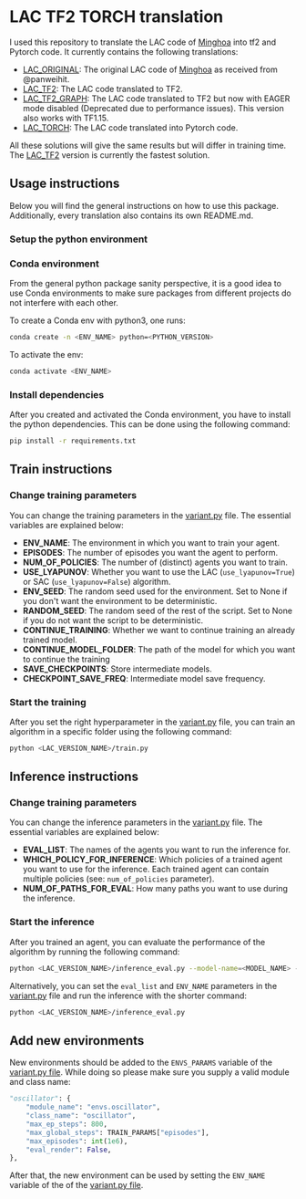 # LAC TF2 TORCH translation

I used this repository to translate the LAC code of [Minghoa](https://github.com/hithmh/Actor-critic-with-stability-guarantee) into tf2 and Pytorch code. It currently contains the following translations:

-   [LAC_ORIGINAL](https://github.com/rickstaa/LAC_TF2_TORCH_TRANSLATION/tree/master/LAC_ORIGINAL): The original LAC code of [Minghoa](https://github.com/hithmh/Actor-critic-with-stability-guarantee) as received from @panweihit.
-   [LAC_TF2](https://github.com/rickstaa/LAC_TF2_TORCH_TRANSLATION/tree/master/LAC_TF2): The LAC code translated to TF2.
-   [LAC_TF2_GRAPH](https://github.com/rickstaa/LAC_TF2_TORCH_TRANSLATION/tree/master/LAC_TF2_GRAPH): The LAC code translated to TF2 but now with EAGER mode disabled (Deprecated due to performance issues). This version also works with TF1.15.
-   [LAC_TORCH](https://github.com/rickstaa/LAC_TF2_TORCH_TRANSLATION/tree/master/LAC_TORCH): The LAC code translated into Pytorch code.

All these solutions will give the same results but will differ in training time. The [LAC_TF2](https://github.com/rickstaa/LAC_TF2_TORCH_TRANSLATION/tree/master/LAC_TF2) version is currently the fastest solution.

## Usage instructions

Below you will find the general instructions on how to use this package. Additionally, every translation also contains its own README.md.

### Setup the python environment

### Conda environment

From the general python package sanity perspective, it is a good idea to use Conda environments to make sure packages from different projects do not interfere with each other.

To create a Conda env with python3, one runs:

```bash
conda create -n <ENV_NAME> python=<PYTHON_VERSION>
```

To activate the env:

```bash
conda activate <ENV_NAME>
```

### Install dependencies

After you created and activated the Conda environment, you have to install the python dependencies. This can be done using the
following command:

```bash
pip install -r requirements.txt
```

## Train instructions

### Change training parameters

You can change the training parameters in the [variant.py](https://github.com/rickstaa/LAC_TF2_TORCH_TRANSLATION/blob/master/LAC_TF2/variant.py) file. The essential variables are explained below:

-   **ENV_NAME**: The environment in which you want to train your agent.
-   **EPISODES**: The number of episodes you want the agent to perform.
-   **NUM_OF_POLICIES**: The number of (distinct) agents you want to train.
-   **USE_LYAPUNOV**: Whether you want to use the LAC (`use_lyapunov=True`) or SAC (`use_lyapunov=False`) algorithm.
-   **ENV_SEED**: The random seed used for the environment. Set to None if you don't want the environment to be deterministic.
-   **RANDOM_SEED**: The random seed of the rest of the script. Set to None if you do not want the script to be deterministic.
-   **CONTINUE_TRAINING**: Whether we want to continue training an already trained model.
-   **CONTINUE_MODEL_FOLDER**: The path of the model for which you want to continue the training
-   **SAVE_CHECKPOINTS**: Store intermediate models.
-   **CHECKPOINT_SAVE_FREQ**: Intermediate model save frequency.

### Start the training

After you set the right hyperparameter in the [variant.py](https://github.com/rickstaa/LAC_TF2_TORCH_TRANSLATION/blob/master/LAC_TF2/variant.py) file, you can train an
algorithm in a specific folder using the following command:

```bash
python <LAC_VERSION_NAME>/train.py
```

## Inference instructions

### Change training parameters

You can change the inference parameters in the [variant.py](https://github.com/rickstaa/LAC_TF2_TORCH_TRANSLATION/blob/master/LAC_TF2/variant.py) file. The essential variables are explained below:

-   **EVAL_LIST**: The names of the agents you want to run the inference for.
-   **WHICH_POLICY_FOR_INFERENCE**: Which policies of a trained agent you want to use for the inference. Each trained agent can contain multiple policies (see: `num_of_policies` parameter).
-   **NUM_OF_PATHS_FOR_EVAL**: How many paths you want to use during the inference.

### Start the inference

After you trained an agent, you can evaluate the performance of the algorithm by running
the following command:

```bash
python <LAC_VERSION_NAME>/inference_eval.py --model-name=<MODEL_NAME> --env-name=Ex3_EKF_gyro
```

Alternatively, you can set the `eval_list` and `ENV_NAME` parameters in the [variant.py](https://github.com/rickstaa/LAC_TF2_TORCH_TRANSLATION/blob/master/LAC_TF2/variant.py) file and
run the inference with the shorter command:

```bash
python <LAC_VERSION_NAME>/inference_eval.py
```

## Add new environments

New environments should be added to the `ENVS_PARAMS` variable of the
[variant.py file](https://github.com/rickstaa/LAC_TF2_TORCH_Translation/blob/f492ceb1ede9c22e5f4fae45085f2393465aeb61/LAC_TF2/variant.py#L111-L144). While doing so please make sure you supply a valid
module and class name:

```python
"oscillator": {
    "module_name": "envs.oscillator",
    "class_name": "oscillator",
    "max_ep_steps": 800,
    "max_global_steps": TRAIN_PARAMS["episodes"],
    "max_episodes": int(1e6),
    "eval_render": False,
},
```

After that, the new environment can be used by setting the `ENV_NAME` variable of the
of the [variant.py file](https://github.com/rickstaa/LAC_TF2_TORCH_Translation/blob/f492ceb1ede9c22e5f4fae45085f2393465aeb61/LAC_TF2/variant.py#L20).
